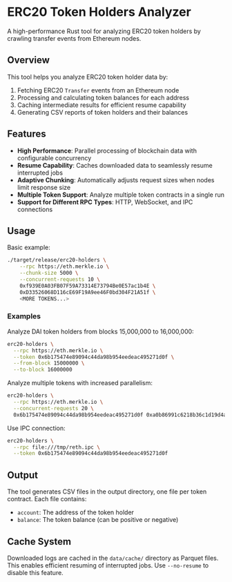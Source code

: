 # ERC20 Token Holders Analyzer

A high-performance Rust tool for analyzing ERC20 token holders by crawling transfer events from Ethereum nodes.

## Overview

This tool helps you analyze ERC20 token holder data by:

1. Fetching ERC20 `Transfer` events from an Ethereum node
2. Processing and calculating token balances for each address
3. Caching intermediate results for efficient resume capability
4. Generating CSV reports of token holders and their balances

## Features

- **High Performance**: Parallel processing of blockchain data with configurable concurrency
- **Resume Capability**: Caches downloaded data to seamlessly resume interrupted jobs
- **Adaptive Chunking**: Automatically adjusts request sizes when nodes limit response size
- **Multiple Token Support**: Analyze multiple token contracts in a single run
- **Support for Different RPC Types**: HTTP, WebSocket, and IPC connections

## Usage

Basic example:

```bash
./target/release/erc20-holders \
    --rpc https://eth.merkle.io \
    --chunk-size 5000 \
    --concurrent-requests 10 \
    0xf939E0A03FB07F59A73314E73794Be0E57ac1b4E \
    0xD33526068D116cE69F19A9ee46F0bd304F21A51f \
    <MORE TOKENS...>
```


### Examples

Analyze DAI token holders from blocks 15,000,000 to 16,000,000:

```bash
erc20-holders \
  --rpc https://eth.merkle.io \
  --token 0x6b175474e89094c44da98b954eedeac495271d0f \
  --from-block 15000000 \
  --to-block 16000000
```

Analyze multiple tokens with increased parallelism:

```bash
erc20-holders \
  --rpc https://eth.merkle.io \
  --concurrent-requests 20 \
  0x6b175474e89094c44da98b954eedeac495271d0f 0xa0b86991c6218b36c1d19d4a2e9eb0ce3606eb48 \
```

Use IPC connection:

```bash
erc20-holders \
  --rpc file:///tmp/reth.ipc \
  --token 0x6b175474e89094c44da98b954eedeac495271d0f
```

## Output

The tool generates CSV files in the output directory, one file per token contract. Each file contains:

- `account`: The address of the token holder
- `balance`: The token balance (can be positive or negative)

## Cache System

Downloaded logs are cached in the `data/cache/` directory as Parquet files. This enables efficient resuming of interrupted jobs. Use `--no-resume` to disable this feature.

